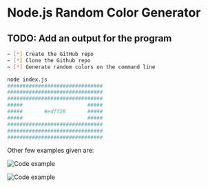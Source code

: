 # Node.js Random Color Generator

## TODO: Add an output for the program

```bash
~ [*] Create the GitHub repo
~ [*] Clone the Github repo
~ [*] Generate random colors on the command line
```

```bash
node index.js
###############################
###############################
###############################
#####                     #####
#####       #edff28       #####
#####                     #####
###############################
###############################
###############################
```

Other few examples given are:

![Code example](https://user-images.githubusercontent.com/1935696/92607675-b56bd700-f2b4-11ea-9085-67af9369fa71.png)

![Code example](https://user-images.githubusercontent.com/1935696/92607766-daf8e080-f2b4-11ea-9d6d-3bd8501da443.png)
